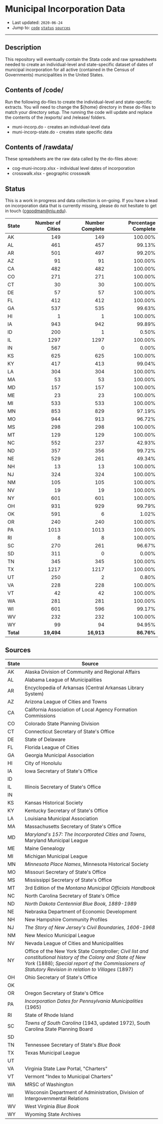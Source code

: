 # Municipal Incorporation Data

* Last updated: `2020-06-24`
* Jump to: [`code`](#contents-of-code) [`status`](#status) [`sources`](#sources)

---

## Description

This repository will eventually contain the Stata code and raw spreadsheets needed to create an individual-level and state-specific dataset of dates of municipal incorporation for all active (contained in the Census of Governments) municipalities in the United States.

## Contents of /code/
Run the following do-files to create the individual-level and state-specific extracts. You will need to change the ${home} directory in these do-files to match your directory setup. The running the code will update and replace the contents of the /exports/ and /release/ folders.
* muni-incorp.do - creates an individual-level data
* muni-incorp-state.do - creates state specific data

## Contents of /rawdata/
These spreadsheets are the raw data called by the do-files above:
* cog-muni-incorp.xlsx - individual level dates of incorporation
* crosswalk.xlsx - geographic crosswalk

## Status
This is a work in progress and data collection is on-going. If you have a lead on incorporation data that is currently missing, please do not hesitate to get in touch ([cgoodman@niu.edu](mailto:cgoodman@niu.edu)).

| State | Number of Cities | Number Complete | Percentage Complete |
| --- | ---: | ---: | ---: |
| AK | 149  | 149  | 100.00% |
| AL | 461  | 457  |  99.13% |
| AR | 501  | 497  |  99.20% |
| AZ | 91	  | 91	 | 100.00% |
| CA | 482  | 482  | 100.00% |
| CO | 271  | 271  | 100.00% |
| CT | 30   |	30   | 100.00% |
| DE | 57   |	57   | 100.00% |
| FL | 412  |	412  | 100.00% |
| GA | 537  |	535  | 99.63%  |
| HI | 1	  | 1    | 100.00% |
| IA | 943  |	942  | 99.89%  |
| ID | 200  |	1    | 0.50%   |
| IL | 1297 |	1297 | 100.00% |
| IN | 567  |	0    | 0.00%   |
| KS | 625  |	625  | 100.00% |
| KY | 417  |	413  | 99.04%  |
| LA | 304  |	304  | 100.00% |
| MA | 53   |	53   | 100.00% |
| MD | 157  |	157  | 100.00% |
| ME | 23   |	23   | 100.00% |
| MI | 533  |	533	 | 100.00% |
| MN | 853  |	829	 | 97.19%  |
| MO | 944  |	913	 | 96.72%  |
| MS | 298  |	298	 | 100.00% |
| MT | 129  |	129  | 100.00% |
| NC | 552  |	237  | 42.93%  |
| ND | 357  |	356  | 99.72%  |
| NE | 529  |	261  | 49.34%  |
| NH | 13   |	13	 | 100.00% |
| NJ | 324  |	324	 | 100.00% |
| NM | 105  |	105	 | 100.00% |
| NV | 19   |	19	 | 100.00% |
| NY | 601  |	601	 | 100.00% |
| OH | 931  |	929  | 99.79%  |
| OK | 591  |	6	   | 1.02%   |
| OR | 240  |	240	 | 100.00% |
| PA | 1013 |	1013 | 100.00% |
| RI | 8    |	8	   | 100.00% |
| SC | 270  |	261  | 96.67%  |
| SD | 311  |	0	   | 0.00%   |
| TN | 345  |	345  | 100.00% |
| TX | 1217 |	1217 | 100.00% |
| UT | 250  |	2    | 0.80%   |
| VA | 228  |	228  | 100.00% |
| VT | 42   |	42   | 100.00% |
| WA | 281  |	281  | 100.00% |
| WI | 601  |	596  | 99.17%  |
| WV | 232  |	232  | 100.00% |
| WY | 99   |	94   | 94.95%  |
| **Total** | **19,494** | **16,913** | **86.76%** |

## Sources

| State | Source |
| --- | --- |
| AK | Alaska Division of Community and Regional Affairs |
| AL | Alabama League of Municipalities |
| AR | Encyclopedia of Arkansas (Central Arkansas Library System) |
| AZ | Arizona League of Cities and Towns |
| CA | California Association of Local Agency Formation Commissions |
| CO | Colorado State Planning Division |
| CT | Connecticut Secretary of State's Office |
| DE | State of Delaware |
| FL | Florida League of Cities |
| GA | Georgia Municipal Association |
| HI | City of Honolulu |
| IA | Iowa Secretary of State's Office |
| ID | |
| IL | Illinois Secretary of State's Office |
| IN |
| KS | Kansas Historical Society |
| KY | Kentucky Secretary of State's Office |
| LA | Louisiana Municipal Association |
| MA | Massachusetts Secretary of State's Office |
| MD | *Maryland's 157: The Incorporated Cities and Towns*, Maryland Municipal League |
| ME | Maine Genealogy |
| MI | Michigan Municipal League |
| MN | *Minnesota Place Names*, Minnesota Historical Society |
| MO | Missouri Secretary of State's Office |
| MS | Mississippi Secretary of State's Office |
| MT | 3rd Edition of the *Montana Municipal Officials Handbook* |
| NC | North Carolina Secretary of State's Office |
| ND | *North Dakota Centennial Blue Book, 1889-1989* |
| NE | Nebraska Department of Economic Development |
| NH | New Hampshire Community Profiles |
| NJ | *The Story of New Jersey's Civil Boundaries, 1606-1968* |
| NM | New Mexico Municipal League |
| NV | Nevada League of Cities and Municipalities |
| NY | Office of the New York State Comptroller; *Civil list and constitutional history of the Colony and State of New York* (1888); *Special report of the Commissioners of Statutory Revision in relation to Villages* (1897) |
| OH | Ohio Secretary of State's Office |
| OK |
| OR | Oregon Secretary of State's Office |
| PA | *Incorporation Dates for Pennsylvania Municipalities* (1965) |
| RI | State of Rhode Island |
| SC | *Towns of South Carolina* (1943, updated 1972), South Carolina State Planning Board |
| SD |
| TN | Tennessee Secretary of State's *Blue Book* |
| TX | Texas Municipal League |
| UT |
| VA | Virginia State Law Portal, "Charters" |
| VT | Vermont "Index to Municipal Charters" |
| WA | MRSC of Washington |
| WI | Wisconsin Department of Administration, Division of Intergovernmental Relations |
| WV | West Virginia *Blue Book* |
| WY | Wyoming State Archives |

